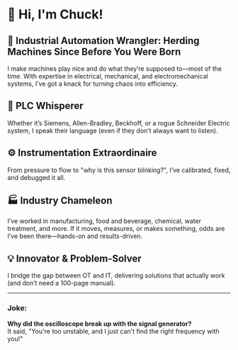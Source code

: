 # 👋 Hi, I'm Chuck!

## 🔧 Industrial Automation Wrangler: Herding Machines Since Before You Were Born
I make machines play nice and do what they’re supposed to—most of the time. With expertise in electrical, mechanical, and electromechanical systems, I’ve got a knack for turning chaos into efficiency.

## 🤖 PLC Whisperer
Whether it’s Siemens, Allen-Bradley, Beckhoff, or a rogue Schneider Electric system, I speak their language (even if they don’t always want to listen).

## ⚙️ Instrumentation Extraordinaire
From pressure to flow to "why is this sensor blinking?", I’ve calibrated, fixed, and debugged it all.

## 🏭 Industry Chameleon
I’ve worked in manufacturing, food and beverage, chemical, water treatment, and more. If it moves, measures, or makes something, odds are I’ve been there—hands-on and results-driven.

## 💡 Innovator & Problem-Solver
I bridge the gap between OT and IT, delivering solutions that actually work (and don’t need a 100-page manual).

---

### Joke:
**Why did the oscilloscope break up with the signal generator?**  
It said, "You're too unstable, and I just can't find the right frequency with you!"
